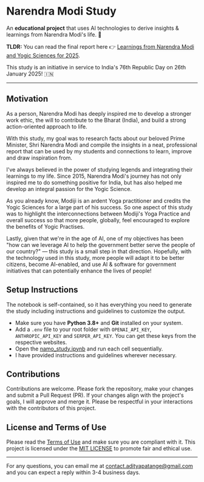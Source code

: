 # Narendra Modi Study

An **educational project** that uses AI technologies to derive insights &amp; learnings from Narendra Modi's life. 🪷

**TLDR:** You can read the final report here 👉 [Learnings from Narendra Modi and Yogic Sciences for 2025](/narendra-modi-study/output/v1/refined/namo_study__learnings_from_namo_and_yogic_science_v1_refined.md).


This study is an initiative in service to India's 76th Republic Day on 26th January 2025! 🇮🇳 


___

## Motivation

As a person, Narendra Modi has deeply inspired me to develop a stronger work ethic, the will to contribute to the Bharat (India), and build a strong action-oriented approach to life. 

With this study, my goal was to research facts about our beloved Prime Minister, Shri Narendra Modi and compile the insights in a neat, professional report that can be used by my students and connections to learn, improve and draw inspiration from.

I've always believed in the power of studying legends and integrating their learnings to my life. Since 2015, Narendra Modi's journey has not only inspired me to do something positive for India, but has also helped me develop an integral passion for the Yogic Science. 

As you already know, Modiji is an ardent Yoga practitioner and credits the Yogic Sciences for a large part of his success. So one aspect of this study was to highlight the interconnections between Modiji's Yoga Practice and overall success so that more people, globally, feel encouraged to explore the benefits of Yogic Practises.

Lastly, given that we're in the age of AI, one of my objectives has been "how can we leverage AI to help the government better serve the people of our country?" — this study is a small step in that direction. Hopefully, with the technology used in this study, more people will adapt it to be better citizens, become AI-enabled, and use AI & software for government initiatives that can potentially enhance the lives of people!

## Setup Instructions 

The notebook is self-contained, so it has everything you need to generate the study including instructions and guidelines to customize the output.

- Make sure you have **Python 3.8+** and **Git** installed on your system. 
- Add a `.env` file to your root folder with `OPENAI_API_KEY`, `ANTHROPIC_API_KEY` and `SERPER_API_KEY`. You can get these keys from the respective websites.
- Open the [namo_study.ipynb](/narendra-modi-study/namo_study.ipynb) and run each cell sequentially. 
- I have provided instructions and guidelines wherever necessary. 

## Contributions 

Contributions are welcome. Please fork the repository, make your changes and submit a Pull Request (PR). If your changes align with the project's goals, I will approve and merge it. Please be respectful in your interactions with the contributors of this project. 

## License and Terms of Use

Please read the [Terms of Use](/narendra-modi-study/TERMS.md) and make sure you are compliant with it. This project is licensed under the [MIT LICENSE](/narendra-modi-study/LICENSE) to promote fair and ethical use.

___

For any questions, you can email me at [contact.adityapatange@gmail.com](mailto:contact.adityapatange@gmail.com) and you can expect a reply within 3-4 business days.